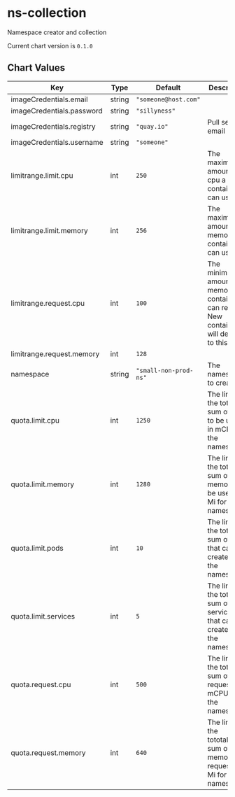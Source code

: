 ns-collection
=============
Namespace creator and collection

Current chart version is `0.1.0`





## Chart Values

| Key | Type | Default | Description |
|-----|------|---------|-------------|
| imageCredentials.email | string | `"someone@host.com"` |  |
| imageCredentials.password | string | `"sillyness"` |  |
| imageCredentials.registry | string | `"quay.io"` | Pull secret email |
| imageCredentials.username | string | `"someone"` |  |
| limitrange.limit.cpu | int | `250` | The maximum amount of cpu a container can use. |
| limitrange.limit.memory | int | `256` | The maximum amount of memory a container can use. |
| limitrange.request.cpu | int | `100` | The minimum amount of memory a container can request. New containers will default to this value. |
| limitrange.request.memory | int | `128` |  |
| namespace | string | `"small-non-prod-ns"` | The namespace to create |
| quota.limit.cpu | int | `1250` | The limit for the total sum of CPU to be used in mCPU for the namespace. |
| quota.limit.memory | int | `1280` | The limit for the total sum of memory to be used in Mi for the namespace. |
| quota.limit.pods | int | `10` | The limit for the total sum of pods that can be created for the namespace.. |
| quota.limit.services | int | `5` | The limit for the total sum of services that can be created for the namespace. |
| quota.request.cpu | int | `500` | The limit for the total sum of CPU request in mCPU for the namespace. |
| quota.request.memory | int | `640` | The limit for the tototaltoal sum of memory request in Mi for the namespace. |
